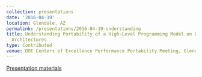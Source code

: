 ```yaml
---
collection: presentations
date: '2016-04-19'
location: Glendale, AZ
permalink: /presentations/2016-04-19-understanding
title: Understanding Portability of a High-Level Programming Model on Diverse HPC
  Architectures
type: Contributed
venue: DOE Centers of Excellence Performance Portability Meeting, Glendale, AZ
---
```


[Presentation materials](https://asc.llnl.gov/DOE-COE-Mtg-2016/)
